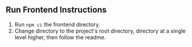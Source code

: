 ## Run Frontend Instructions

1. Run `npm ci` the frontend directory.
2. Change directory to the project's root directory, directory at a single level higher, then follow the readme.
